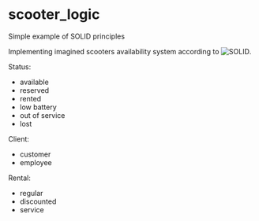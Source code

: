 # scooter_logic
Simple example of SOLID principles


Implementing imagined scooters availability system according to ![SOLID](https://dev.to/antonov_mike/how-can-applying-the-solid-principles-make-the-code-better-3fam).

Status:
- available
- reserved
- rented
- low battery
- out of service
- lost 

Client:
- customer
- employee 

Rental:
- regular
- discounted
- service
